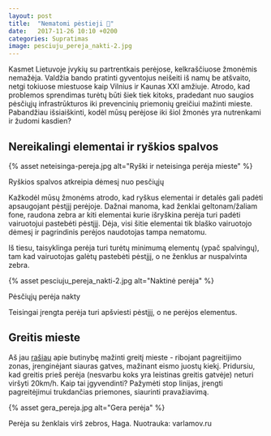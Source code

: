 ```yaml
---
layout: post
title:  "Nematomi pėstieji 🚶"
date:   2017-11-26 10:10 +0200
categories: Supratimas
image: pesciuju_pereja_nakti-2.jpg
---
```


Kasmet Lietuvoje įvykių su partrentkais perėjose, kelkraščiuose žmonėmis nemažėja.
Valdžia bando pratinti gyventojus neišeiti iš namų be atšvaito, netgi tokiuose miestuose kaip Vilnius ir Kaunas
XXI amžiuje. Atrodo, kad problemos sprendimas turėtų būti šiek tiek kitoks, 
pradedant nuo saugios pėsčiųjų infrastrūkturos iki prevencinių priemonių greičiui mažinti mieste.
Pabandžiau išsiaiškinti, kodėl mūsų perėjose iki šiol žmonės yra nutrenkami ir žudomi kasdien?

## Nereikalingi elementai ir ryškios spalvos

{% asset neteisinga-pereja.jpg alt="Ryški ir neteisinga perėja mieste" %}
<div class="lighter smaller" style="margin:12px 0;">Ryškios spalvos atkreipia dėmesį nuo pesčiųjų</div>

Kažkodėl mūsų žmonėms atrodo, kad ryškus elementai ir detalės gali padėti apsaugojant pėstįjį perėjoje. 
Dažnai manoma, kad ženklai geltonam/žaliam fone, raudona zebra ar kiti elementai kurie išryškina perėja turi padėti vairuotojui
pastebėti pėstįjį.
Dėja, visi šitie elementai tik blaško vairuotojo dėmesį ir pagrindinis perėjos naudotojas tampa nematomu.

Iš tiesu, taisyklinga perėja turi turėtų minimumą elementų (ypač spalvingų), tam kad vairuotojas galėtų pastebėti
pėstįjį, o ne ženklus ar nuspalvinta zebra.

{% asset pesciuju_pereja_nakti-2.jpg alt="Naktinė perėja" %}
<div class="lighter smaller" style="margin:12px 0;">Pėsčiųjų perėja nakty</div>

Teisingai įrengta perėja turi apšviesti pėstįjį, o ne perėjos elementus.

## Greitis mieste

Aš jau <a href="/supratimas/2017/03/11/saugi-stotele.html">rašiau</a> apie butinybę mažinti greitį mieste - ribojant pagreitijimo zonas, įrenginėjant siauras gatves, 
mažinant eismo juostų kiekį. Pridursiu, kad greitis prieš perėja (nesvarbu koks yra leistinas greitis gatvėje)
neturi viršyti 20km/h. Kaip tai įgyvendinti? Pažymėti stop linijas, įrengti pagreitėjimui trukdančias priemones, siaurinti
pravažiavimą.

{% asset gera_pereja.jpg alt="Gera perėja" %}
<div class="lighter smaller" style="margin:12px 0;">Perėja su ženklais virš zebros, Haga. Nuotrauka: varlamov.ru</div>








